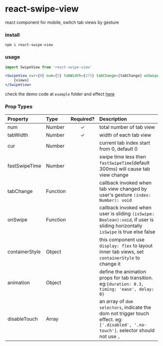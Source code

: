 # react-swipe-view
react component for mobile, switch tab views by gesture

### install
```shell
npm i react-swipe-view
```

### usage
```jsx
import SwipeView from 'react-swipe-view'

<SwipeView cur={0} num={5} tabWidth={375} tabChange={tabChange} onSwipe={onSwipe} animation={{duration:0.3, timing: 'ease', delay: 0}} disableTouch={['.disabled']}>
    {views}
</SwipeView>
```
check the demo code at `example` folder and effect [here](https://legeneek.github.io/react-swipe-view/index.html)

### Prop Types
| Property | Type | Required? | Description |
|:---|:---|:---:|:---|
| num | Number | ✓ | total number of tab view |
| tabWidth | Number | ✓ | width of each tab view |
| cur | Number |   | current tab index start from 0, default 0 |
| fastSwipeTime | Number |  | swipe time less then `fastSwipeTime`(default 300ms) will cause tab view change |
| tabChange | Function |  | callback invoked when tab view changed by user's gesture `(index: Number): void` |
| onSwipe | Function |  | callback invoked when user is sliding `(isSwipe: Boolean):void`, if user is sliding horizontally `isSwipe` is true else false |
| containerStyle | Object |  | this component use `display: flex` to layout inner tab views, set `containerStyle` to change it |
| animation | Object |  | define the animation props for tab transition. eg:`{duration: 0.3, timing: 'ease', delay: 0}`
| disableTouch | Array |  | an array of `dom selectors`, indicate the dom not trigger touch effect. eg: `['.disabled', '.no-touch']`. selector should not use `,`